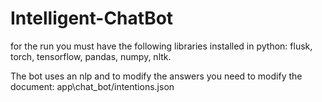 # Intelligent-ChatBot

for the run you must have the following libraries installed in python: flusk, torch, tensorflow, pandas, numpy, nltk.

The bot uses an nlp and to modify the answers you need to modify the document: app\chat_bot/intentions.json
